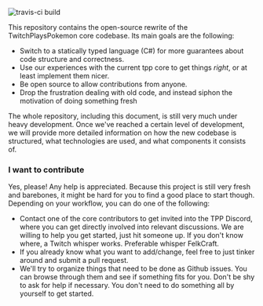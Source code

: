 ![travis-ci build](https://api.travis-ci.org/TwitchPlaysPokemon/tpp-core.svg?branch=master)

This repository contains the open-source rewrite of the TwitchPlaysPokemon core codebase.
Its main goals are the following:

  - Switch to a statically typed language (C#) for more guarantees about code structure and correctness.
  - Use our experiences with the current tpp core to get things _right_, or at least implement them nicer.
  - Be open source to allow contributions from anyone.
  - Drop the frustration dealing with old code, and instead siphon the motivation of doing something fresh

The whole repository, including this document, is still very much under heavy development.
Once we've reached a certain level of development, we will provide more detailed information on how the new codebase is structured, what technologies are used, and what components it consists of.

### I want to contribute

Yes, please! Any help is appreciated.
Because this project is still very fresh and barebones, it might be hard for you to find a good place to start though.
Depending on your workflow, you can do one of the following:
- Contact one of the core contributors to get invited into the TPP Discord, where you can get directly involved into relevant discussions.
  We are willing to help you get started, just hit someone up. If you don't know where, a Twitch whisper works. Preferable whisper FelkCraft.
- If you already know what you want to add/change, feel free to just tinker around and submit a pull request.
- We'll try to organize things that need to be done as Github issues. You can browse through them and see if something fits for you.
  Don't be shy to ask for help if necessary. You don't need to do something all by yourself to get started.
